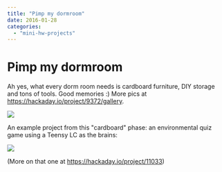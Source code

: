 ```yaml
---
title: "Pimp my dormroom"
date: 2016-01-28
categories: 
  - "mini-hw-projects"
---
```


# Pimp my dormroom

Ah yes, what every dorm room needs is cardboard furniture, DIY storage and tons of tools. Good memories :) More pics at https://hackaday.io/project/9372/gallery. 

![](https://cdn.hackaday.io/images/2529961454008115636.jpg)

An example project from this "cardboard" phase: an environmental quiz game using a Teensy LC as the brains:

![](https://cdn.hackaday.io/images/2784081460630612347.jpg)

(More on that one at https://hackaday.io/project/11033)